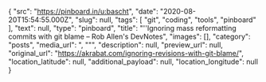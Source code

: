 {
  "src": "https://pinboard.in/u:bascht",
  "date": "2020-08-20T15:54:55.000Z",
  "slug": null,
  "tags": [
    "git",
    "coding",
    "tools",
    "pinboard"
  ],
  "text": null,
  "type": "pinboard",
  "title": "''Ignoring mass reformatting commits with git blame – Rob Allen's DevNotes",
  "images": [],
  "category": "posts",
  "media_url": ", \"\"",
  "description": null,
  "preview_url": null,
  "original_url": "https://akrabat.com/ignoring-revisions-with-git-blame/",
  "location_latitude": null,
  "additional_payload": null,
  "location_longitude": null
}